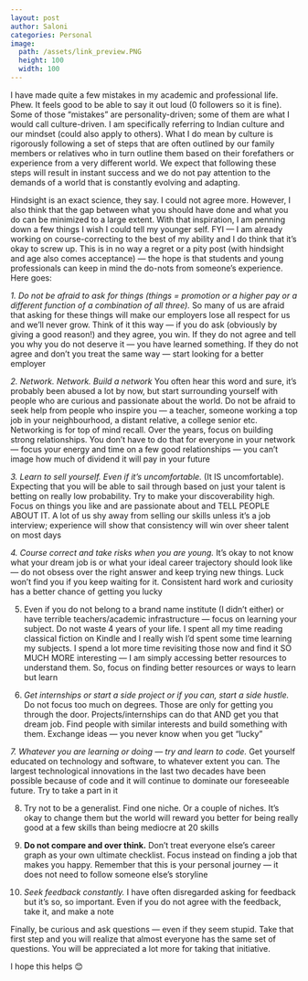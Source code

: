 ```yaml
---
layout: post
author: Saloni
categories: Personal
image:
  path: /assets/link_preview.PNG
  height: 100
  width: 100
---
```


I have made quite a few mistakes in my academic and professional life. Phew. It feels good to be able to say it out loud (0 followers so it is fine). Some of those “mistakes” are personality-driven; some of them are what I would call culture-driven. I am specifically referring to Indian culture and our mindset (could also apply to others). What I do mean by culture is rigorously following a set of steps that are often outlined by our family members or relatives who in turn outline them based on their forefathers or experience from a very different world. We expect that following these steps will result in instant success and we do not pay attention to the demands of a world that is constantly evolving and adapting.


Hindsight is an exact science, they say. I could not agree more. However, I also think that the gap between what you should have done and what you do can be minimized to a large extent. With that inspiration, I am penning down a few things I wish I could tell my younger self. FYI — I am already working on course-correcting to the best of my ability and I do think that it’s okay to screw up. This is in no way a regret or a pity post (with hindsight and age also comes acceptance) — the hope is that students and young professionals can keep in mind the do-nots from someone’s experience. Here goes:

*1. Do not be afraid to ask for things (things = promotion or a higher pay or a different function of a combination of all three).* So many of us are afraid that asking for these things will make our employers lose all respect for us and we’ll never grow. Think of it this way — if you do ask (obviously by giving a good reason!) and they agree, you win. If they do not agree and tell you why you do not deserve it — you have learned something. If they do not agree and don’t you treat the same way — start looking for a better employer

*2. Network. Network. Build a network* You often hear this word and sure, it’s probably been abused a lot by now, but start surrounding yourself with people who are curious and passionate about the world. Do not be afraid to seek help from people who inspire you — a teacher, someone working a top job in your neighbourhood, a distant relative, a college senior etc. Networking is for top of mind recall. Over the years, focus on building strong relationships. You don’t have to do that for everyone in your network — focus your energy and time on a few good relationships — you can’t image how much of dividend it will pay in your future

*3. Learn to sell yourself. Even if it’s uncomfortable.* (It IS uncomfortable). Expecting that you will be able to sail through based on just your talent is betting on really low probability. Try to make your discoverability high. Focus on things you like and are passionate about and TELL PEOPLE ABOUT IT. A lot of us shy away from selling our skills unless it’s a job interview; experience will show that consistency will win over sheer talent on most days

*4. Course correct and take risks when you are young.* It’s okay to not know what your dream job is or what your ideal career trajectory should look like — do not obsess over the right answer and keep trying new things. Luck won’t find you if you keep waiting for it. Consistent hard work and curiosity has a better chance of getting you lucky

5. Even if you do not belong to a brand name institute (I didn’t either) or have terrible teachers/academic infrastructure — focus on learning your subject. Do not waste 4 years of your life. I spent all my time reading classical fiction on Kindle and I really wish I’d spent some time learning my subjects. I spend a lot more time revisiting those now and find it SO MUCH MORE interesting — I am simply accessing better resources to understand them. So, focus on finding better resources or ways to learn but learn

6. *Get internships or start a side project or if you can, start a side hustle.* Do not focus too much on degrees. Those are only for getting you through the door. Projects/internships can do that AND get you that dream job. Find people with similar interests and build something with them. Exchange ideas — you never know when you get “lucky”

*7. Whatever you are learning or doing — try and learn to code.* Get yourself educated on technology and software, to whatever extent you can. The largest technological innovations in the last two decades have been possible because of code and it will continue to dominate our foreseeable future. Try to take a part in it

8. Try not to be a generalist. Find one niche. Or a couple of niches. It’s okay to change them but the world will reward you better for being really good at a few skills than being mediocre at 20 skills

9. **Do not compare and over think.** Don’t treat everyone else’s career graph as your own ultimate checklist. Focus instead on finding a job that makes you happy. Remember that this is your personal journey — it does not need to follow someone else’s storyline

10. *Seek feedback constantly.* I have often disregarded asking for feedback but it’s so, so important. Even if you do not agree with the feedback, take it, and make a note

Finally, be curious and ask questions — even if they seem stupid. Take that first step and you will realize that almost everyone has the same set of questions. You will be appreciated a lot more for taking that initiative.

I hope this helps 😊
